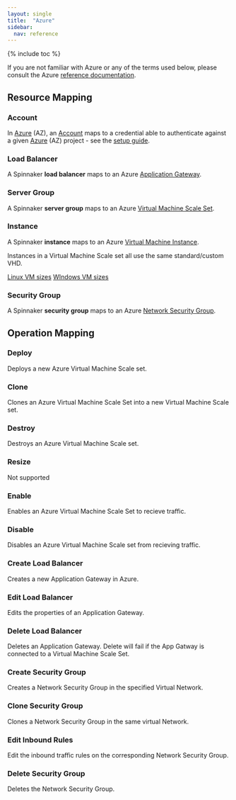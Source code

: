 ```yaml
---
layout: single
title:  "Azure"
sidebar:
  nav: reference
---
```


{% include toc %}

If you are not familiar with Azure or any of the terms used below, please consult the Azure [reference documentation](https://docs.microsoft.com/en-us/azure/).

## Resource Mapping

### Account
In [Azure](https://azure.microsoft.com/) (AZ), an [Account](/setup/providers/#accounts)
maps to a credential able to authenticate against a given [Azure](https://azure.microsoft.com/) (AZ)
project - see the [setup guide](/setup/providers/azure).

### Load Balancer
A Spinnaker **load balancer** maps to an Azure [Application Gateway](https://azure.microsoft.com/services/application-gateway/).

### Server Group
A Spinnaker **server group** maps to an Azure
[Virtual Machine Scale Set](https://azure.microsoft.com/services/virtual-machine-scale-sets/).

### Instance
A Spinnaker **instance** maps to an Azure [Virtual Machine Instance](https://azure.microsoft.com/services/virtual-machines/).

Instances in a Virtual Machine Scale set all use the same standard/custom VHD.  

[Linux VM sizes](https://docs.microsoft.com/azure/virtual-machines/linux/sizes)
[WIndows VM sizes](https://docs.microsoft.com/azure/virtual-machines/windows/sizes)

### Security Group
A Spinnaker **security group** maps to an Azure [Network Security Group](https://docs.microsoft.com/azure/virtual-network/virtual-networks-nsg).

## Operation Mapping

### Deploy
Deploys a new Azure Virtual Machine Scale set.

### Clone
Clones an Azure Virtual Machine Scale Set into a new Virtual Machine Scale set.

### Destroy
Destroys an Azure Virtual Machine Scale set.

### Resize
Not supported

### Enable
Enables an Azure Virtual Machine Scale Set to recieve traffic.

### Disable
Disables an Azure Virtual Machine Scale set from recieving traffic.

### Create Load Balancer
Creates a new Application Gateway in Azure.

### Edit Load Balancer
Edits the properties of an Application Gateway.

### Delete Load Balancer
Deletes an Application Gateway.  Delete will fail if the App Gatway is connected to a Virtual Machine Scale Set.

### Create Security Group
Creates a Network Security Group in the specified Virtual Network.

### Clone Security Group
Clones a Network Security Group in the same virtual Network.

### Edit Inbound Rules
Edit the inbound traffic rules on the corresponding Network Security Group.

### Delete Security Group
Deletes the Network Security Group.
